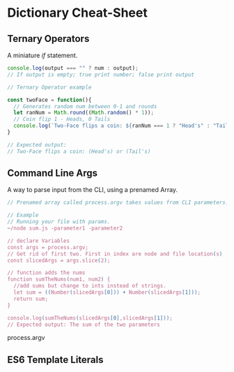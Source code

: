 # Dictionary Cheat-Sheet
## Ternary Operators
A miniature *if* statement.
```javascript
console.log(output === "" ? num : output);
// If output is empty; true print number; false print output

// Ternary Operator example

const twoFace = function(){
  // Generates random num between 0-1 and rounds
  let ranNum = Math.round((Math.random() * 1));
  // Coin flip 1 - Heads, 0 Tails
  console.log(`Two-Face flips a coin: ${ranNum === 1 ? "Head's" : "Tail's"}`);
}

// Expected output:
// Two-Face flips a coin: (Head's) or (Tail's)
```

## Command Line Args
A way to parse input from the CLI, using a prenamed Array.
```javascript
// Prenamed array called process.argv takes values from CLI parameters.

// Example
// Running your file with params.
~/node sum.js -parameter1 -parameter2

// declare Variables
const args = process.argv;
// Get rid of first two. First in index are node and file location(s)
const slicedArgs = args.slice(2);

// function adds the nums
function sumTheNums(num1, num2) {
  //add sums but change to ints instead of strings.
  let sum = ((Number(slicedArgs[0])) + Number(slicedArgs[1]));
  return sum;
}

console.log(sumTheNums(slicedArgs[0],slicedArgs[1]));
// Expected output: The sum of the two parameters
```

process.argv
## ES6 Template Literals
